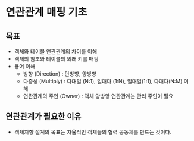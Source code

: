# 연관관계 매핑 기초
## 목표
- 객체와 테이블 연관관계의 차이를 이해
- 객체의 참조와 테이블의 외래 키를 매핑
- 용어 이해
    - 방향 (Direction) : 단방향, 양방향
    - 다중성 (Multiply) : 다대일 (N:1), 일대다 (1:N), 일대일(1:1), 다대다(N:M) 이해
    - 연관관계의 주인 (Owner) : 객체 양방향 연관관계는 관리 주인이 필요

## 연관관계가 필요한 이유
- 객체지향 설계의 목표는 자율적인 객체들의 협력 공동체를 만드는 것이다.
